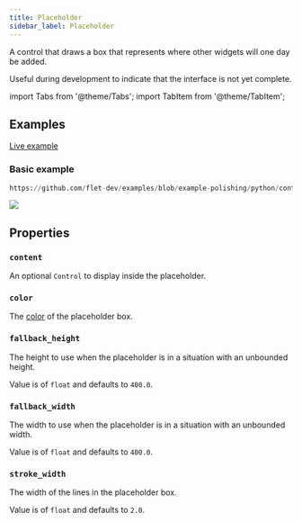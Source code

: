 ```yaml
---
title: Placeholder
sidebar_label: Placeholder
---
```


A control that draws a box that represents where other widgets will one day be added.

Useful during development to indicate that the interface is not yet complete.

import Tabs from '@theme/Tabs';
import TabItem from '@theme/TabItem';

## Examples

[Live example](https://flet-controls-gallery.fly.dev/layout/placeholder)

### Basic example


```python reference
https://github.com/flet-dev/examples/blob/example-polishing/python/controls/layout/placeholder/placeholder-example.py
```


<img src="/img/docs/controls/placeholder/basic-example.png" className="screenshot-100"/>

## Properties

### `content`

An optional `Control` to display inside the placeholder.

### `color`

The [color](/docs/reference/colors) of the placeholder box.

### `fallback_height`

The height to use when the placeholder is in a situation with an unbounded height.

Value is of `float` and defaults to `400.0`.

### `fallback_width`

The width to use when the placeholder is in a situation with an unbounded width.

Value is of `float` and defaults to `400.0`.

### `stroke_width`

The width of the lines in the placeholder box.

Value is of `float` and defaults to `2.0`.